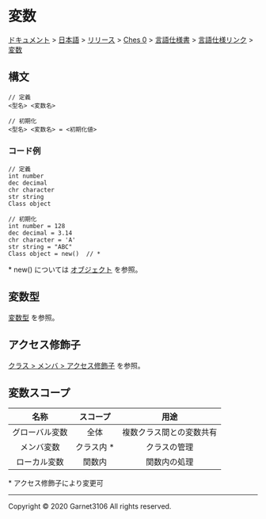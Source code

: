 # 変数

[ドキュメント](../../../../../../index.md) > [日本語](../../../../../index.md) > [リリース](../../../../index.md) > [Ches 0](../../../index.md) > [言語仕様書](../../index.md) > [言語仕様リンク](../index.md) > [変数](./index.md)

## 構文

```
// 定義
<型名> <変数名>

// 初期化
<型名> <変数名> = <初期化値>
```

### コード例

```
// 定義
int number
dec decimal
chr character
str string
Class object

// 初期化
int number = 128
dec decimal = 3.14
chr character = 'A'
str string = "ABC"
Class object = new()  // *
```

\* new() については [オブジェクト](./object.md) を参照。

## 変数型

[変数型](./type/index.md) を参照。

## アクセス修飾子

[クラス > メンバ > アクセス修飾子](../class/index.md) を参照。

## 変数スコープ

|名称|スコープ|用途|
|:-:|:-:|:-:|
|グローバル変数|全体|複数クラス間との変数共有|
|メンバ変数|クラス内 \*|クラスの管理|
|ローカル変数|関数内|関数内の処理|

\* アクセス修飾子により変更可

---

Copyright © 2020 Garnet3106 All rights reserved.
